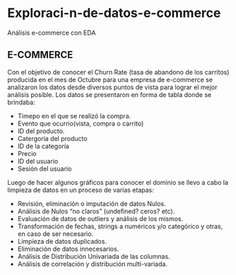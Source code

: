 # Exploraci-n-de-datos-e-commerce
Análisis e-commerce con EDA
## E-COMMERCE
Con el objetivo de conocer el Churn Rate (tasa de abandono de los carritos) producida en el mes de Octubre para una empresa de e-commerce se analizaron los datos desde diversos puntos de vista para lograr el mejor análisis posible. Los datos se presentaron en forma de tabla donde se brindaba: 
  - Timepo en el que se realizó la compra.
  - Evento que ocurrio(vista, compra o carrito)
  - ID del producto.
  - Catergoría del producto
  - ID de la categoría
  - Precio
  - ID del usuario
  - Sesión del usuario

Luego de hacer algunos gráficos para conocer el dominio se llevo a cabo la limpieza de datos en un proceso de varias etapas:
  - Revisión, eliminación o imputación de datos Nulos.
  - Análisis de Nulos “no claros” (undefined? ceros? etc).
  - Evaluación de datos de outliers y análisis de los mismos.
  - Transformación de fechas, strings a numéricos y/o categórico y otras, en caso de ser necesario.
  - Limpieza de datos duplicados.
  - Eliminación de datos innecesarios.
  - Análisis de Distribución Univariada de las columnas. 
  - Análisis de correlación y distribución multi-variada.

